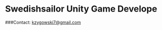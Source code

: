 <!DOCTYPE html>
<html>
  <head>
    <title>Swedishsailor</title>
    <h1> Swedishsailor Unity Game Develope</h1>
    
    
###Contact:
kzygowski7@gmail.com
